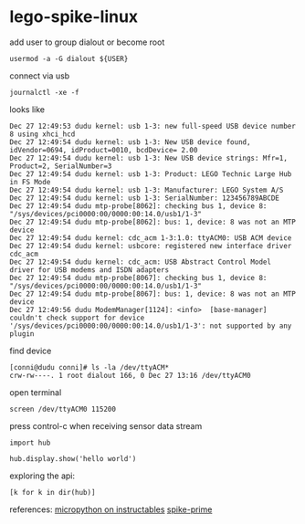 # lego-spike-linux

add user to group dialout or become root

```
usermod -a -G dialout ${USER}
```

connect via usb
```
journalctl -xe -f
```

looks like
```
Dec 27 12:49:53 dudu kernel: usb 1-3: new full-speed USB device number 8 using xhci_hcd
Dec 27 12:49:54 dudu kernel: usb 1-3: New USB device found, idVendor=0694, idProduct=0010, bcdDevice= 2.00
Dec 27 12:49:54 dudu kernel: usb 1-3: New USB device strings: Mfr=1, Product=2, SerialNumber=3
Dec 27 12:49:54 dudu kernel: usb 1-3: Product: LEGO Technic Large Hub in FS Mode
Dec 27 12:49:54 dudu kernel: usb 1-3: Manufacturer: LEGO System A/S
Dec 27 12:49:54 dudu kernel: usb 1-3: SerialNumber: 123456789ABCDE
Dec 27 12:49:54 dudu mtp-probe[8062]: checking bus 1, device 8: "/sys/devices/pci0000:00/0000:00:14.0/usb1/1-3"
Dec 27 12:49:54 dudu mtp-probe[8062]: bus: 1, device: 8 was not an MTP device
Dec 27 12:49:54 dudu kernel: cdc_acm 1-3:1.0: ttyACM0: USB ACM device
Dec 27 12:49:54 dudu kernel: usbcore: registered new interface driver cdc_acm
Dec 27 12:49:54 dudu kernel: cdc_acm: USB Abstract Control Model driver for USB modems and ISDN adapters
Dec 27 12:49:54 dudu mtp-probe[8067]: checking bus 1, device 8: "/sys/devices/pci0000:00/0000:00:14.0/usb1/1-3"
Dec 27 12:49:54 dudu mtp-probe[8067]: bus: 1, device: 8 was not an MTP device
Dec 27 12:49:56 dudu ModemManager[1124]: <info>  [base-manager] couldn't check support for device '/sys/devices/pci0000:00/0000:00:14.0/usb1/1-3': not supported by any plugin
```

find device
```
[conni@dudu conni]# ls -la /dev/ttyACM*
crw-rw----. 1 root dialout 166, 0 Dec 27 13:16 /dev/ttyACM0
```

open terminal
```
screen /dev/ttyACM0 115200
```

press control-c when receiving sensor data stream

```
import hub

hub.display.show('hello world') 
```

exploring the api:
```
[k for k in dir(hub)]
```

references:
[micropython on instructables](https://www.instructables.com/MicroPython-on-SPIKE-Prime/)
[spike-prime](https://github.com/gpdaniels/spike-prime)
